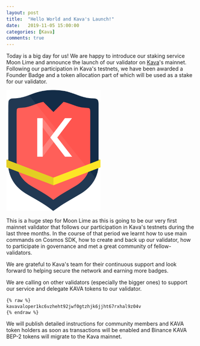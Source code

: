 ```yaml
---
layout: post
title:  "Hello World and Kava's Launch!"
date:   2019-11-05 15:00:00
categories: [Kava]
comments: true
---
```

Today is a big day for us! We are happy to introduce our staking service Moon Lime and announce the launch of our validator on [Kava](https://www.kava.io/)'s mainnet. Following our participation in Kava's testnets, we have been awarded a Founder Badge and a token allocation part of which will be used as a stake for our validator.  

<!--more-->

<img title="Founder Badge" alt="Founder Badge" src="/img/founder-badge.png" width="250">

This is a huge step for Moon Lime as this is going to be our very first mainnet validator that follows our participation in Kava's testnets during the last three months. In the course of that period we learnt how to use main commands on Cosmos SDK, how to create and back up our validator, how to participate in governance and met a great community of fellow-validators.

We are grateful to Kava's team for their continuous support and look forward to helping secure the network and earning more badges.

We are calling on other validators (especially the bigger ones) to support our service and delegate KAVA tokens to our validator.

    {% raw %}
    kavavaloper1kc6vzheht92jwf0gtzhjk6jjht67rxhal9z04v
    {% endraw %}

We will publish detailed instructions for community members and KAVA token holders as soon as transactions will be enabled and Binance KAVA BEP-2 tokens will migrate to the Kava mainnet.

